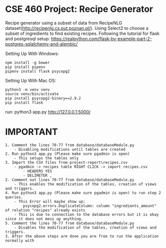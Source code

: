 # CSE 460 Project: Recipe Generator
Recipe generator using a subset of data from RecipeNLG dataset(http://recipenlg.cs.put.poznan.pl/).
Using Select2 to choose a subset of ingredients to find existing recipes.
Following the tutorial for flask and postgresql setup: https://realpython.com/flask-by-example-part-2-postgres-sqlalchemy-and-alembic/


Setting Up With Windows:
```
npm install -g bower
pip install pipenv
pipenv install flask psycopg2
```


Setting Up With Mac OS:
```
python3 -m venv venv
source venv/bin/activate
pip install psycopg2-binary==2.9.2
pip install flask
```

run:
python3 app.py
http://127.0.0.1:5000/


# IMPORTANT 
```
1. Comment the lines 70-77 from database/databaseModule.py 
    - Disabling modifications until tables are created
2. Run python3 app.py (Please make sure pgadmin is open)
    - This setups the tables only
3. Import the CSV files from project-report\recipes.csv
    - pgadmin -> recipes table RIGHT CLICK -> import recipes.csv 
        - HEADERS YES
        - DELIMETER , 
2. Comment out lines 70-77 from database/databaseModule.py 
    - This enables the modification of the tables, creation of views and triggers.
4. Run python3 app.py (Please make sure pgadmin is open) to run step 2 queries.
    - This Error will maybe show up:
        psycopg2.errors.DuplicateColumn: column "ingredients_amount" of relation "recipes" already exists
    - This is due to connection to the database errors but it is okay since it does not mess up anything.
5. Comment the lines 70-77 from database/databaseModule.py  
    - Disables the modification of the tables, creation of views and triggers.
3. After the above steps are done you are free to run the application normally with 
```
